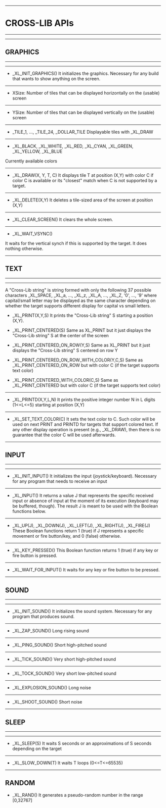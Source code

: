 --------------------------------------------------------------------------------------
# CROSS-LIB APIs
--------------------------------------------------------------------------------------


--------------------------------------------------------------------------------------
## GRAPHICS
--------------------------------------------------------------------------------------

--------------------------------
- \_XL\_INIT\_GRAPHICS()
It initializes the graphics. Necessary for any build that wants to show anything on the screen.


--------------------------------
- XSize: Number of tiles that can be displayed horizontally on the (usable) screen

--------------------------------
- YSize: Number of tiles that can be displayed vertically on the (usable) screen

--------------------------------
- \_TILE\_1, ..., \_TILE\_24, \_DOLLAR\_TILE
Displayable tiles with \_XL\_DRAW


--------------------------------
- \_XL\_BLACK, \_XL\_WHITE, \_XL\_RED, \_XL\_CYAN, \_XL\_GREEN, \_XL\_YELLOW, \_XL\_BLUE

Currently available colors

--------------------------------
- \_XL\_DRAW(X, Y, T, C)
It displays tile T at position (X,Y) with color C if color C is available or its "closest" match when C is not supported by a target.


--------------------------------
- \_XL\_DELETE(X,Y)
It deletes a tile-sized area of the screen at position (X,Y)


--------------------------------
- \_XL\_CLEAR\_SCREEN()
It clears the whole screen.


--------------------------------
- \_XL\_WAIT\_VSYNC()

It waits for the vertical synch if this is supported by the target. It does nothing otherwise.

--------------------------------------------------------------------------------------
## TEXT
--------------------------------------------------------------------------------------

--------------------------------
A "Cross-Lib string" is string formed with only the following 37 possible characters
\_XL\_SPACE, \_XL\_a, ..., \_XL\_z, \_XL\_A, ..., \_XL\_Z, '0', ..., '9'
where capital/small letter may be displayed as the same character depending on whether the target supports different display for capital vs small letters.

- \_XL\_PRINT(X,Y,S)
It prints the "Cross-Lib string" S starting a position (X,Y).


- \_XL\_PRINT\_CENTERED(S)
Same as XL\_PRINT but it just displays the "Cross-Lib string" S at the center of the screen

- \_XL\_PRINT\_CENTERED\_ON\_ROW(Y,S)
Same as XL\_PRINT but it just displays the "Cross-Lib string" S centered on row Y


- \_XL\_PRINT\_CENTERED\_ON\_ROW\_WITH\_COLOR(Y,C,S)
Same as \_XL\_PRINT\_CENTERED\_ON\_ROW but with color C (if the target supports text color)


- \_XL\_PRINT\_CENTERED\_WITH\_COLOR(C,S)
Same as \_XL\_PRINT\_CENTERED but with color C (if the target supports text color)


--------------------------------
- \_XL\_PRINTD(X,Y,L,N)
It prints the positive integer number N in L digits (1<=L<=5) starting at position (X,Y)


--------------------------------
- \_XL\_SET\_TEXT\_COLOR(C)
It sets the text color to C. Such color will be used on next PRINT and PRINTD for targets that support colored text.
If any other display operation is present (e.g., \_XL\_DRAW), then there is no guarantee that the color C will be used afterwards.

--------------------------------------------------------------------------------------
## INPUT
--------------------------------------------------------------------------------------

--------------------------------
- \_XL\_INIT\_INPUT()
It initializes the input (joystick/keyboard). Necessary for any program that needs to receive an input


--------------------------------
- \_XL\_INPUT()
It returns a value J that represents the specific received input or absence of input at the moment of its execution (keyboard may be buffered, though).
The result J is meant to be used with the Boolean functions below.

--------------------------------
- \_XL\_UP(J), \_XL\_DOWN(J), \_XL\_LEFT(J), \_XL\_RIGHT(J), \_XL\_FIRE(J)
These Boolean functions return 1 (true) if J represents a specific movement or fire button/key, and 0 (false) otherwise.


--------------------------------
- \_XL\_KEY\_PRESSED()
This Boolean function returns 1 (true) if any key or fire button is pressed.


--------------------------------
- \_XL\_WAIT\_FOR\_INPUT()
It waits for any key or fire button to be pressed.


--------------------------------------------------------------------------------------
## SOUND
--------------------------------------------------------------------------------------

--------------------------------
- \_XL\_INIT\_SOUND()
It initializes the sound system. Necessary for any program that produces sound.


--------------------------------
- \_XL\_ZAP\_SOUND()
Long rising sound

--------------------------------
- \_XL\_PING\_SOUND()
Short high-pitched sound

--------------------------------
- \_XL\_TICK\_SOUND()
Very short high-pitched sound

--------------------------------
- \_XL\_TOCK\_SOUND()
Very short low-pitched sound

--------------------------------
- \_XL\_EXPLOSION\_SOUND()
Long noise

--------------------------------
- \_XL\_SHOOT\_SOUND()
Short noise


--------------------------------------------------------------------------------------
## SLEEP
--------------------------------------------------------------------------------------


--------------------------------
- \_XL\_SLEEP(S)
It waits  S seconds or an approximations of S seconds depending on the target


--------------------------------
- \_XL\_SLOW\_DOWN(T)
It waits T loops (0<=T<=65535)


--------------------------------------------------------------------------------------
RANDOM
--------------------------------------------------------------------------------------

- \_XL\_RAND()
It generates a pseudo-random number in the range [0,32767]


